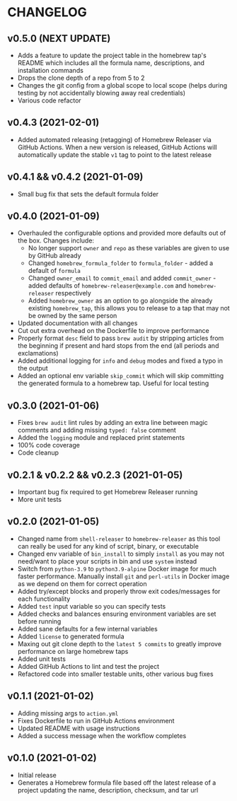 # CHANGELOG

## v0.5.0 (NEXT UPDATE)

* Adds a feature to update the project table in the homebrew tap's README which includes all the formula name, descriptions, and installation commands
* Drops the clone depth of a repo from 5 to 2
* Changes the git config from a global scope to local scope (helps during testing by not accidentally blowing away real credentials)
* Various code refactor

## v0.4.3 (2021-02-01)

* Added automated releasing (retagging) of Homebrew Releaser via GitHub Actions. When a new version is released, GitHub Actions will automatically update the stable `v1` tag to point to the latest release

## v0.4.1 && v0.4.2 (2021-01-09)

* Small bug fix that sets the default formula folder

## v0.4.0 (2021-01-09)

* Overhauled the configurable options and provided more defaults out of the box. Changes include:
    * No longer support `owner` and `repo` as these variables are given to use by GitHub already
    * Changed `homebrew_formula_folder` to `formula_folder` - added a default of `formula`
    * Changed `owner_email` to `commit_email` and added `commit_owner` - added defaults of `homebrew-releaser@example.com` and `homebrew-releaser` respectively
    * Added `homebrew_owner` as an option to go alongside the already existing `homebrew_tap`, this allows you to release to a tap that may not be owned by the same person
* Updated documentation with all changes
* Cut out extra overhead on the Dockerfile to improve performance
* Properly format `desc` field to pass `brew audit` by stripping articles from the beginning if present and hard stops from the end (all periods and exclamations)
* Added additional logging for `info` and `debug` modes and fixed a typo in the output
* Added an optional env variable `skip_commit` which will skip committing the generated formula to a homebrew tap. Useful for local testing

## v0.3.0 (2021-01-06)

* Fixes `brew audit` lint rules by adding an extra line between magic comments and adding missing `typed: false` comment
* Added the `logging` module and replaced print statements
* 100% code coverage
* Code cleanup

## v0.2.1 & v0.2.2 && v0.2.3 (2021-01-05)

* Important bug fix required to get Homebrew Releaser running
* More unit tests

## v0.2.0 (2021-01-05)

* Changed name from `shell-releaser` to `homebrew-releaser` as this tool can really be used for any kind of script, binary, or executable
* Changed env variable of `bin_install` to simply `install` as you may not need/want to place your scripts in bin and use `system` instead
* Switch from `python-3.9` to `python3.9-alpine` Docker image for much faster performance. Manually install `git` and `perl-utils` in Docker image as we depend on them for correct operation
* Added try/except blocks and properly throw exit codes/messages for each functionality
* Added `test` input variable so you can specify tests
* Added checks and balances ensuring environment variables are set before running
* Added sane defaults for a few internal variables
* Added `license` to generated formula
* Maxing out git clone depth to the `latest 5 commits` to greatly improve performance on large homebrew taps
* Added unit tests
* Added GitHub Actions to lint and test the project
* Refactored code into smaller testable units, other various bug fixes

## v0.1.1 (2021-01-02)

* Adding missing args to `action.yml`
* Fixes Dockerfile to run in GitHub Actions environment
* Updated README with usage instructions
* Added a success message when the workflow completes

## v0.1.0 (2021-01-02)

* Initial release
* Generates a Homebrew formula file based off the latest release of a project updating the name, description, checksum, and tar url
